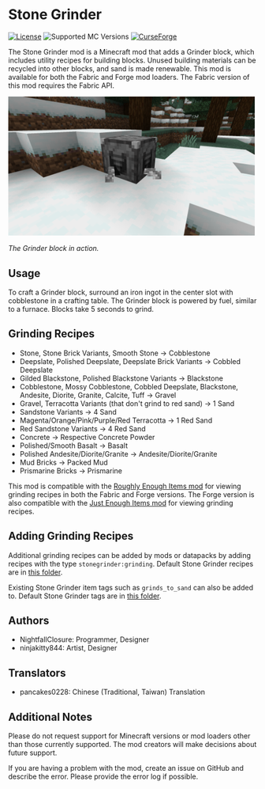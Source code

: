 # Stone Grinder
[![License](https://img.shields.io/github/license/adenprince/stone-grinder-mod)](LICENSE.txt)
![Supported MC Versions](https://img.shields.io/badge/Supported%20MC%20Versions-1.19.2-brightgreen)
[![CurseForge](https://cf.way2muchnoise.eu/full_681480_downloads.svg)](https://www.curseforge.com/minecraft/mc-mods/stone-grinder)

The Stone Grinder mod is a Minecraft mod that adds a Grinder block, which includes utility recipes for building blocks. Unused building materials can be recycled into other blocks, and sand is made renewable. This mod is available for both the Fabric and Forge mod loaders. The Fabric version of this mod requires the Fabric API.

<img src="img/grinder_block_screenshot.png" title="Grinder Block Screenshot" width="500">

*The Grinder block in action.*

## Usage
To craft a Grinder block, surround an iron ingot in the center slot with cobblestone in a crafting table. The Grinder block is powered by fuel, similar to a furnace. Blocks take 5 seconds to grind.

## Grinding Recipes
- Stone, Stone Brick Variants, Smooth Stone -> Cobblestone
- Deepslate, Polished Deepslate, Deepslate Brick Variants -> Cobbled Deepslate
- Gilded Blackstone, Polished Blackstone Variants -> Blackstone
- Cobblestone, Mossy Cobblestone, Cobbled Deepslate, Blackstone, Andesite, Diorite, Granite, Calcite, Tuff -> Gravel
- Gravel, Terracotta Variants (that don't grind to red sand) -> 1 Sand
- Sandstone Variants -> 4 Sand
- Magenta/Orange/Pink/Purple/Red Terracotta -> 1 Red Sand
- Red Sandstone Variants -> 4 Red Sand
- Concrete -> Respective Concrete Powder
- Polished/Smooth Basalt -> Basalt
- Polished Andesite/Diorite/Granite -> Andesite/Diorite/Granite
- Mud Bricks -> Packed Mud
- Prismarine Bricks -> Prismarine

This mod is compatible with the [Roughly Enough Items mod](https://www.curseforge.com/minecraft/mc-mods/roughly-enough-items) for viewing grinding recipes in both the Fabric and Forge versions. The Forge version is also compatible with the [Just Enough Items mod](https://www.curseforge.com/minecraft/mc-mods/jei) for viewing grinding recipes.

## Adding Grinding Recipes
Additional grinding recipes can be added by mods or datapacks by adding recipes with the type `stonegrinder:grinding`. Default Stone Grinder recipes are in [this folder](common/src/main/resources/data/stonegrinder/recipes).

Existing Stone Grinder item tags such as `grinds_to_sand` can also be added to. Default Stone Grinder tags are in [this folder](common/src/main/resources/data/stonegrinder/tags/items).

## Authors
- NightfallClosure: Programmer, Designer
- ninjakitty844: Artist, Designer

## Translators
- pancakes0228: Chinese (Traditional, Taiwan) Translation

## Additional Notes
Please do not request support for Minecraft versions or mod loaders other than those currently supported. The mod creators will make decisions about future support.

If you are having a problem with the mod, create an issue on GitHub and describe the error. Please provide the error log if possible.